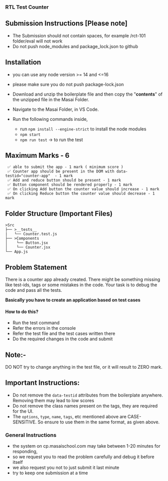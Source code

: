 ### RTL Test Counter

## Submission Instructions [Please note]

- The Submission should not contain spaces, for example /rct-101 folder/eval will not work
- Do not push node_modules and package_lock.json to github

## Installation

- you can use any node version >= 14 and <=16
- please make sure you do not push package-lock.json

- Download and unzip the boilerplate file and then copy the "**contents**" of the unzipped file in the Masai Folder.
- Navigate to the Masai Folder, in VS Code.
- Run the following commands inside,
  - run `npm install --engine-strict` to install the node modules
  - `npm start`
  - `npm run test` -> to run the test

## Maximum Marks - 6

```
 ✅ able to submit the app - 1 mark ( minimum score )
 ✅ Counter app should be present in the DOM with data-testid="counter-app"  - 1 mark
 ✅ Add and reduce button should be present - 1 mark
 ✅ Button component should be rendered properly - 1 mark
 ✅ On clicking Add button the counter value should increase - 1 mark
 ✅ On clicking Reduce button the counter value should decrease - 1 mark
```

## Folder Structure (Important Files)

```
>Src
├── >__tests__
|   └── Counter.test.js
├── >Components
│    └── Button.jsx
│    └── Counter.jsx
└── App.js
```

## Problem Statement

There is a counter app already created. There might be something missing like test-ids, tags or some mistakes in the code.
Your task is to debug the code and pass all the tests.

**Basically you have to create an application based on test cases**

#### How to do this?

- Run the test command
- Refer the errors in the console
- Refer the test file and the test cases written there
- Do the required changes in the code and submit

## Note:-

DO NOT try to change anything in the test file, or it will result to ZERO mark.

## Important Instructions:

- Do not remove the `data-testid` attributes from the boilerplate anywhere. Removing them may lead to low scores
- Do not remove the class names present on the tags, they are required for the UI.
- The `options`, `type`, `name`, `tags`, etc mentioned above are CASE-SENSITIVE. So ensure to use them in the same format, as given above.

### General Instructions

- the system on cp.masaischool.com may take between 1-20 minutes for responding,
- so we request you to read the problem carefully and debug it before itself
- we also request you not to just submit it last minute
- try to keep one submission at a time
